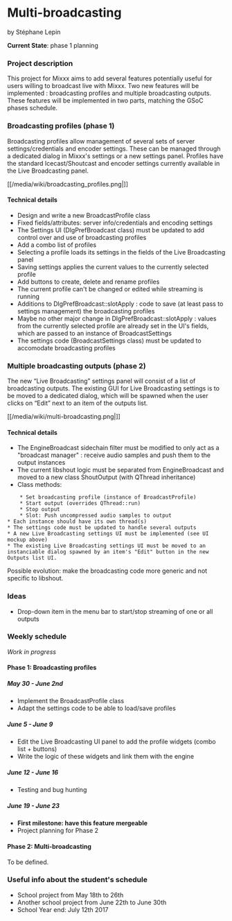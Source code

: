 # Multi-broadcasting

by Stéphane Lepin

**Current State**: phase 1 planning

### Project description

This project for Mixxx aims to add several features potentially useful
for users willing to broadcast live with Mixxx. Two new features will be
implemented : broadcasting profiles and multiple broadcasting outputs.
These features will be implemented in two parts, matching the GSoC
phases schedule.

### Broadcasting profiles (phase 1)

Broadcasting profiles allow management of several sets of server
settings/credentials and encoder settings. These can be managed through
a dedicated dialog in Mixxx's settings or a new settings panel. Profiles
have the standard Icecast/Shoutcast and encoder settings currently
available in the Live Broadcasting panel.

[[/media/wiki/broadcasting_profiles.png|]]

#### Technical details

  - Design and write a new BroadcastProfile class
  - Fixed fields/attributes: server info/credentials and encoding
    settings
  - The Settings UI (DlgPrefBroadcast class) must be updated to add
    control over and use of broadcasting profiles
  - Add a combo list of profiles
  - Selecting a profile loads its settings in the fields of the Live
    Broadcasting panel
  - Saving settings applies the current values to the currently selected
    profile
  - Add buttons to create, delete and rename profiles
  - The current profile can't be changed or edited while streaming is
    running
  - Additions to DlgPrefBroadcast::slotApply : code to save (at least
    pass to settings management) the broadcasting profiles
  - Maybe no other major change in DlgPrefBroadcast::slotApply : values
    from the currently selected profile are already set in the UI's
    fields, which are passed to an instance of BroadcastSettings
  - The settings code (BroadcastSettings class) must be updated to
    accomodate broadcasting profiles

### Multiple broadcasting outputs (phase 2)

The new “Live Broadcasting” settings panel will consist of a list of
broadcasting outputs. The existing GUI for Live Broadcasting settings is
to be moved to a dedicated dialog, which will be spawned when the user
clicks on “Edit” next to an item of the outputs list.

[[/media/wiki/multi-broadcasting.png|]]

#### Technical details

  - The EngineBroadcast sidechain filter must be modified to only act as
    a "broadcast manager" : receive audio samples and push them to the
    output instances
  - The current libshout logic must be separated from EngineBroadcast
    and moved to a new class ShoutOutput (with QThread inheritance)
  - Class methods:

<!-- end list -->

``` 
    * Set broadcasting profile (instance of BroadcastProfile)
    * Start output (overrides QThread::run)
    * Stop output
    * Slot: Push uncompressed audio samples to output
* Each instance should have its own thread(s)
* The settings code must be updated to handle several outputs
* A new Live Broadcasting settings UI must be implemented (see UI mockup above)
* The existing Live Broadcasting settings UI must be moved to an instanciable dialog spawned by an item's "Edit" button in the new Outputs list UI.
```

<span class="underline">Possible evolution</span>: make the broadcasting
code more generic and not specific to libshout.

### Ideas

  - Drop-down item in the menu bar to start/stop streaming of one or all
    outputs

### Weekly schedule

*Work in progress*

#### Phase 1: Broadcasting profiles

##### May 30 - June 2nd

  - Implement the BroadcastProfile class
  - Adapt the settings code to be able to load/save profiles

##### June 5 - June 9

  - Edit the Live Broadcasting UI panel to add the profile widgets
    (combo list + buttons)
  - Write the logic of these widgets and link them with the engine

##### June 12 - June 16

  - Testing and bug hunting

##### June 19 - June 23

  - **First milestone: have this feature mergeable**
  - Project planning for Phase 2

#### Phase 2: Multi-broadcasting

To be defined.

### Useful info about the student's schedule

  - School project from May 18th to 26th
  - Another school project from June 22th to June 30th
  - School Year end: July 12th 2017
